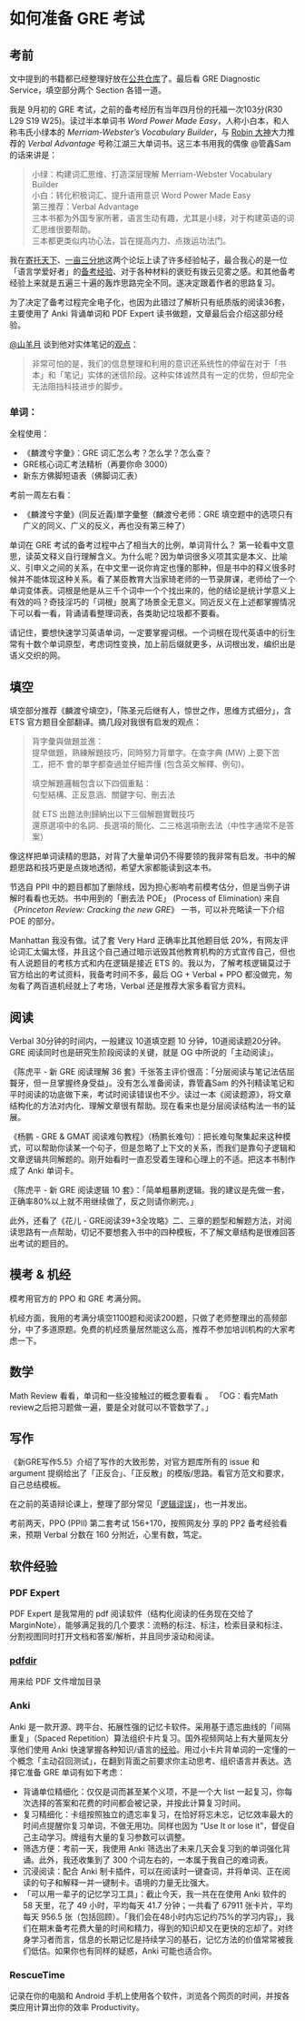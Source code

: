 # 如何准备 GRE 考试

## 考前
文中提到的书籍都已经整理好放在[公共仓库]了。最后看 GRE Diagnostic Service，填空部分两个 Section 各错一道。

我是 9月初的 GRE 考试，之前的备考经历有当年四月份的托福一次103分(R30 L29 S19 W25)。读过半本单词书 *Word Power Made Easy*，人称小白本，和人称韦氏小绿本的 *Merriam-Webster’s Vocabulary Builder*，与 [Robin 大神][Robin_非传统: Foolproof Guide To A 340 on GRE]大力推荐的 *Verbal Advantage* 号称江湖三大单词书。这三本书用我的偶像 @管鑫Sam 的话来讲是：

> 小绿：构建词汇思维、打造深层理解    Merriam-Webster Vocabulary Builder  
> 小白：转化积极词汇、提升语用意识    Word Power Made Easy  
> 第三推荐：Verbal Advantage  
> 三本书都为外国专家所著，语言生动有趣，尤其是小绿，对于构建英语的词汇思维很要帮助。  
> 三本都更类似内功心法，旨在提高内力、点拨运功法门。  

我在[寄托天下]、[一亩三分地]这两个论坛上读了许多经验帖子，最合我心的是一位「语言学爱好者」的[备考经验][千张_如何准备 GRE 考试？]、对于各种材料的褒贬有拨云见雾之感。和其他备考经验上来就是五遍三十遍的轰炸思路完全不同。遂决定跟着作者的思路复习。

为了决定了备考过程完全电子化，也因为此错过了解析只有纸质版的阅读36套，主要使用了 Anki 背诵单词和 PDF Expert 读书做题，文章最后会介绍这部分经验。

[@山羊月] 谈到他对实体笔记的[观点][山羊月：笔记]：

> 非常可怕的是，我们的信息整理和利用的意识还系统性的停留在对于「书本」和「笔记」实体的迷信阶段。这种实体诚然具有一定的优势，但却完全无法阻挡科技进步的脚步。  

### 单词：

全程使用：
* 《麟渡兮字彙》：GRE 词汇怎么考？怎么学？怎么查？
* GRE核心词汇考法精析（再要你命 3000）
* 新东方佛脚短语表（佛脚词汇表）

考前一周左右看：
* 《麟渡兮字彙》(同反近義)單字彙整（麟渡兮老师：GRE 填空题中的选项只有广义的同义、广义的反义，再也没有第三种了）

单词在 GRE 考试的备考过程中占了相当大的比例，单词背什么？
第一轮看中文意思，读英文释义自行理解含义。为什么呢？因为单词很多义项其实是本义、比喻义、引申义之间的关系，在中文里一说你肯定也懂的那种，但是书中的释义很多时候并不能体现这种关系。看了某臣教育大当家琦老师的一节录屏课，老师给了一个单词变体表。词根是他是从三千个词中一个个找出来的，他的结论是统计学意义上有效的吗？奇技淫巧的「词根」脱离了场景全无意义。同近反义在上述都掌握情况下可以看一看，背诵请看整理词表，各类助记垃圾都不要看。

请记住，要想快速学习英语单词，一定要掌握词根。一个词根在现代英语中的衍生常有十数个单词原型，考虑词性变换，加上前后缀就更多，从词根出发，编织出是语义交织的网。

## 填空
填空部分推荐《麟渡兮填空》，「陈圣元后继有人，惊世之作，思维方式细分」，含 ETS 官方题目全部翻译。摘几段对我很有启发的观点：

> 背字彙與做題並進：  
> 提早做題，熟練解題技巧，同時努力背單字。在查字典 (MW) 上要下苦工，把不 會的單字都查過並仔細弄懂 (包含英文解釋、例句)。  
>   
>  填空解題邏輯包含以下四個重點：  
> 句型結構、正反意涵、關鍵字句、刪去法  
>   
> 就 ETS 出題法則歸納出以下三個解題實戰技巧  
> 還原選項中的名詞、長選項的簡化、二三格選項刪去法（中性字通常不是答案）  

像这样把单词读精的思路，对背了大量单词仍不得要领的我非常有启发。书中的解题思路和技巧更是点拨地透彻，希望大家都能读到这本书。

节选自 PPll 中的题目都加了删除线，因为担心影响考前模考估分，但是当例子讲解时看看也无妨。书中用到的「删去法 POE」 (Process of Elimination) 来自 《*Princeton Review: Cracking the new GRE*》 一书，可以补充略读一下介绍 POE 的部分。

Manhattan 我没有做。试了套 Very Hard 正确率比其他题目低 20%，有网友评论词汇太偏太怪，并且这个自己通过暗示诋毁其他教育机构的方式宣传自己，但也有人说题目的考核方式和内在逻辑是接近 ETS 的。我以为，了解考核逻辑莫过于官方给出的考试资料，我备考时间不多，最后 OG + Verbal + PPO 都没做完，匆匆看了两百道机经就上了考场，Verbal 还是推荐大家多看官方资料。

## 阅读
Verbal 30分钟的时间内，一般建议 10道填空题 10 分钟，10道阅读题20分钟。GRE 阅读同时也是研究生阶段阅读的关键，就是 OG 中所说的「主动阅读」。

《陈虎平 - 新 GRE 阅读理解 36 套》千张答主评价很高：「分层阅读与笔记法佶屈聱牙，但一旦掌握终身受益」。没有怎么准备阅读，靠管鑫Sam 的外刊精读笔记和平时阅读的功底做下来，考试时阅读错误也不少。读过一本《阅读题源》，将文章结构化的方法对内化、理解文章很有帮助。现在看来也是分层阅读结构法一书的延展。

《杨鹏 - GRE & GMAT 阅读难句教程》（杨鹏长难句）：把长难句聚集起来这种模式，可以帮助你读某一个句子，但是忽略了上下文的关系，而我们是靠句子逻辑和文章逻辑共同解题的。刚开始看时一直忍受着生理和心理上的不适。把这本书制作成了 Anki 单词卡。

《陈虎平 - 新 GRE 阅读逻辑 10 套》：「简单粗暴刷逻辑。我的建议是先做一套，正确率80%以上就不用继续做了，反之则请你刷完。」

此外，还看了《花儿 - GRE阅读39+3全攻略》二、三章的题型和解题方法，对阅读思路有一点帮助，切记不要想套入书中的四种模板，不了解文章结构是很难回答出考试的题目的。

## 模考 & 机经
模考用官方的 PPO 和 GRE 考满分网。

机经方面，我用的考满分填空1100题和阅读200题，只做了老师整理出的高频部分，中了多道原题。免费的机经质量居然能这么高，推荐不参加培训机构的大家考虑一下。

## 数学
Math Review 看看，单词和一些没接触过的概念要看看 。
「OG：看完Math review之后把习题做一遍，要是全对就可以不管数学了。」


## 写作
《新GRE写作5.5》介绍了写作的大致形势，对官方题库所有的 issue 和 argument 提纲给出了「正反合」、「正反散」的模版/思路。看官方范文和要求，自己总结模板。

在之前的英语辩论课上，整理了部分常见「[逻辑谬误]」，也一并发出。

考前两天，PPO (PPll) 第二套考试 156+170，按照网友分
享的 PP2 备考经验看来，预期 Verbal 分数在 160 分附近，心里有数，笃定。

## 软件经验
### PDF Expert 

PDF Expert 是我常用的 pdf 阅读软件（结构化阅读的任务现在交给了 MarginNote），能够满足我的几个要求：流畅的标注、标注，检索目录和标注、分割视图同时打开文档和答案/解析，并且同步滚动和阅读。

### [pdfdir] 

用来给 PDF 文件增加目录

### Anki
Anki 是一款开源、跨平台、拓展性强的记忆卡软件。采用基于遗忘曲线的「间隔重复」（Spaced Repetition）算法组织卡片复习。国外视频网站上有大量网友分享他们使用 Anki 快速掌握各种知识/语言的[经验](https://www.youtube.com/watch?v=SFkrLZDhciI)。用过小卡片背单词的一定懂的一个概念「主动召回测试」，在翻到背面之前要求你主动思考、组织语言并表达。选择它准备 GRE 单词有如下考虑：

* 背诵单位精细化：仅仅是词而甚至某个义项，不是一个大 list 一起复习，你每次选择的答案和花费的时间都会被记录，并按此计算复习时间。
* 复习精细化：卡组按照独立的遗忘率复习，在恰好将忘未忘，记忆效率最大的时间点提醒你复习单词，不做无用功。同样也因为 “Use It or lose it”，督促自己主动学习。牌组有大量的复习参数可以调整。
* 筛选方便：考前一天，我使用 Anki 筛选出了未来几天会复习到的单词强化背诵。此外，我还收集到了 300 个词左右的，一本属于我自己的难词表。
* 沉浸阅读：配合 Anki 制卡插件，可以在阅读时一键查词，并将单词、正在阅读的句子和解释一并一键制卡。语境的力量无比强大。
* 「可以用一辈子的记忆学习工具」：截止今天，我一共在在使用 Anki 软件的 58 天里，花了 49 小时，平均每天 41.7 分钟；一共看了 67911 张卡片，平均每天 956.5 张（包括回顾）。「我们会在48小时内忘记约75%的学习内容」，我们在期末备考花费大量的时间和精力，得到的知识却又在更快的忘却了。对终身学习者而言，信息的长期记忆是持续学习的基石，记忆方法的价值常常被我们低估。如果你也有同样的疑惑，Anki 可能也适合你。

### RescueTime

记录在你的电脑和 Android 手机上使用各个软件，浏览各个网页的时间，并按各类应用计算出你的效率 Productivity。



[公共仓库]:
https://github.com/Maecenas/Master_US/
[寄托天下]:
http://bbs.gter.net/
[一亩三分地]:
http://www.1point3acres.com/
[GRE 考满分]: 
https://gre.kmf.com/
[Robin_非传统: Foolproof Guide To A 340 on GRE]:
http://bbs.gter.net/thread-1510435-1-1.html/
[千张_如何准备 GRE 考试？]: 
https://www.zhihu.com/question/19767285/answer/149894118/
[逻辑谬误]:
https://github.com/Maecenas/Master_US/blob/master/GRE/%E5%86%99%E4%BD%9C/How%20to%20Refute%20Logical%20Fallacies%20and%20Develop%20Reasoning.pdf/
[@山羊月]:
https://www.zhihu.com/people/shan-yang-yue/
[山羊月：笔记]:
https://www.zhihu.com/question/43663694/answer/103097192/
[pdfdir]:
https://github.com/chroming/pdfdir/

